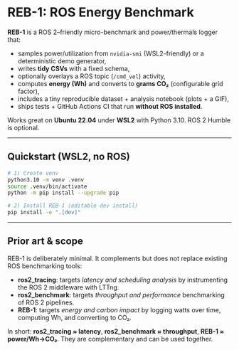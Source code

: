 # REB-1: ROS Energy Benchmark

**REB-1** is a ROS 2–friendly micro-benchmark and power/thermals logger that:
- samples power/utilization from `nvidia-smi` (WSL2-friendly) or a deterministic demo generator,
- writes **tidy CSVs** with a fixed schema,
- optionally overlays a ROS topic (`/cmd_vel`) activity,
- computes **energy (Wh)** and converts to **grams CO₂** (configurable grid factor),
- includes a tiny reproducible dataset + analysis notebook (plots + a GIF),
- ships tests + GitHub Actions CI that run **without ROS installed**.

Works great on **Ubuntu 22.04** under **WSL2** with Python 3.10. ROS 2 Humble is optional.

---

## Quickstart (WSL2, no ROS)

```bash
# 1) Create venv
python3.10 -m venv .venv
source .venv/bin/activate
python -m pip install --upgrade pip

# 2) Install REB-1 (editable dev install)
pip install -e ".[dev]"
```

---

## Prior art & scope

REB-1 is deliberately minimal. It complements but does not replace existing ROS benchmarking tools:

- **ros2_tracing**: targets *latency and scheduling analysis* by instrumenting the ROS 2 middleware with LTTng.  
- **ros2_benchmark**: targets *throughput and performance* benchmarking of ROS 2 pipelines.  
- **REB-1**: targets *energy and carbon impact* by logging watts over time, computing Wh, and converting to CO₂.

In short: **ros2_tracing ≈ latency**, **ros2_benchmark ≈ throughput**, **REB-1 ≈ power/Wh→CO₂**. They are complementary and can be used together.
